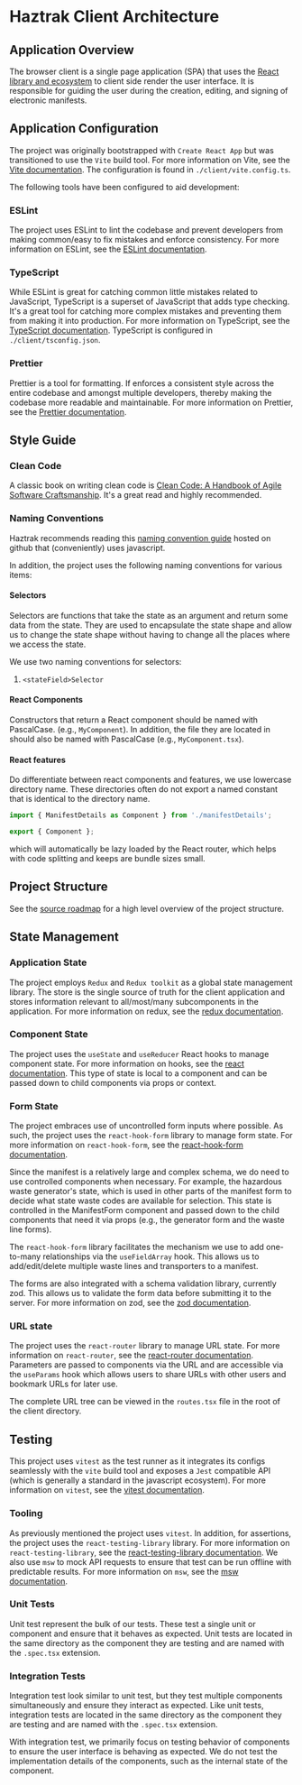 # Haztrak Client Architecture

## Application Overview

The browser client is a single page application (SPA) that uses the [React library and ecosystem](https://react.dev/) to client side render the user interface. It is responsible for guiding the
user during the creation, editing, and signing of electronic manifests.

## Application Configuration

The project was originally bootstrapped with
`Create React App` but was transitioned to use the `Vite`
build tool. For more information on Vite, see the [Vite documentation](https://vitejs.dev/). The configuration is found in
`./client/vite.config.ts`.

The following tools have been configured to aid development:

### ESLint

The project uses ESLint to lint the codebase and prevent developers from making common/easy to fix mistakes and enforce consistency. For more information on ESLint, see the [ESLint documentation](https://eslint.org/).

### TypeScript

While ESLint is great for catching common little mistakes related to JavaScript, TypeScript is a superset of JavaScript that adds type checking. It's a great tool for catching more complex mistakes and preventing them from making it into production. For more information on TypeScript, see the [TypeScript documentation](https://www.typescriptlang.org/). TypeScript is configured in
`./client/tsconfig.json`.

### Prettier

Prettier is a tool for formatting. If enforces a consistent style across the entire codebase and amongst multiple developers, thereby making the codebase more readable and maintainable. For more information on Prettier, see the [Prettier documentation](https://prettier.io/).

## Style Guide

### Clean Code

A classic book on writing clean code is [Clean Code: A Handbook of Agile Software Craftsmanship](https://www.amazon.com/Clean-Code-Handbook-Software-Craftsmanship/dp/0132350882). It's a great read and highly recommended.

### Naming Conventions

Haztrak recommends reading this [naming convention guide](https://github.com/kettanaito/naming-cheatsheet) hosted on github that (conveniently) uses javascript.

In addition, the project uses the following naming conventions for various items:

#### Selectors

Selectors are functions that take the state as an argument and return some data from the state.
They are used to encapsulate the state shape and allow us to change the state shape without having
to change all the places where we access the state.

We use two naming conventions for selectors:

1. `<stateField>Selector`

#### React Components

Constructors that return a React component should be named with PascalCase. (e.g.,
`MyComponent`). In addition, the file they are located in should also be named with PascalCase (e.g.,
`MyComponent.tsx`).

#### React features

Do differentiate between react components and features, we use lowercase directory name. These directories often do not export a named constant that is identical to the directory name.

```Typescript
import { ManifestDetails as Component } from './manifestDetails';

export { Component };
```

which will automatically be lazy loaded by the React router, which helps with code splitting and keeps are bundle sizes small.

## Project Structure

See the [source roadmap](./source-roadmap.md) for a high level overview of the project structure.

## State Management

### Application State

The project employs `Redux` and
`Redux toolkit` as a global state management library. The store is the single source of truth for the client application and stores information relevant to all/most/many subcomponents in the application. For more information on redux, see the [redux documentation](https://redux.js.org/).

### Component State

The project uses the `useState` and
`useReducer` React hooks to manage component state. For more information on hooks, see the [react documentation](https://reactjs.org/docs/hooks-intro.html). This type of state is local to a component and can be passed down to child components via props or context.

### Form State

The project embraces use of uncontrolled form inputs where possible. As such, the project uses the
`react-hook-form` library to manage form state. For more information on
`react-hook-form`, see the [react-hook-form documentation](https://react-hook-form.com/).

Since the manifest is a relatively large and complex schema, we do need to use controlled components when necessary. For example, the hazardous waste generator's state, which is used in other parts of the manifest form to decide what state waste codes are available for selection. This state is controlled in the ManifestForm component and passed down to the child components that need it via props (e.g., the generator form and the waste line forms).

The
`react-hook-form` library facilitates the mechanism we use to add one-to-many relationships via the
`useFieldArray` hook. This allows us to add/edit/delete multiple waste lines and transporters to a manifest.

The forms are also integrated with a schema validation library, currently zod. This allows us to validate the form data before submitting it to the server. For more information on zod, see the [zod documentation](https://zod.dev).

### URL state

The project uses the
`react-router` library to manage URL state. For more information on
`react-router`, see the [react-router documentation](https://reactrouter.com/). Parameters are passed to components via the URL and are accessible via the
`useParams` hook which allows users to share URLs with other users and bookmark URLs for later use.

The complete URL tree can be viewed in the
`routes.tsx` file in the root of the client directory.

## Testing

This project uses
`vitest` as the test runner as it integrates its configs seamlessly with the
`vite` build tool and exposes a
`Jest` compatible API (which is generally a standard in the javascript ecosystem). For more information on
`vitest`, see the [vitest documentation](https://vitest.dev/).

### Tooling

As previously mentioned the project uses
`vitest`. In addition, for assertions, the project uses the
`react-testing-library` library. For more information on
`react-testing-library`, see the [react-testing-library documentation](https://testing-library.com/docs/react-testing-library/intro/).
We also use
`msw` to mock API requests to ensure that test can be run offline with predictable results. For more information on
`msw`, see the [msw documentation](https://mswjs.io/).

### Unit Tests

Unit test represent the bulk of our tests. These test a single unit or component and ensure that it behaves as expected. Unit tests are located in the same directory as the component they are testing and are named with the
`.spec.tsx` extension.

### Integration Tests

Integration test look similar to unit test, but they test multiple components simultaneously and ensure they interact as expected. Like unit tests, integration tests are located in the same directory as the component they are testing and are named with the
`.spec.tsx` extension.

With integration test, we primarily focus on testing behavior of components to ensure the user interface is behaving as expected. We do not test the implementation details of the components, such as the internal state of the component.
